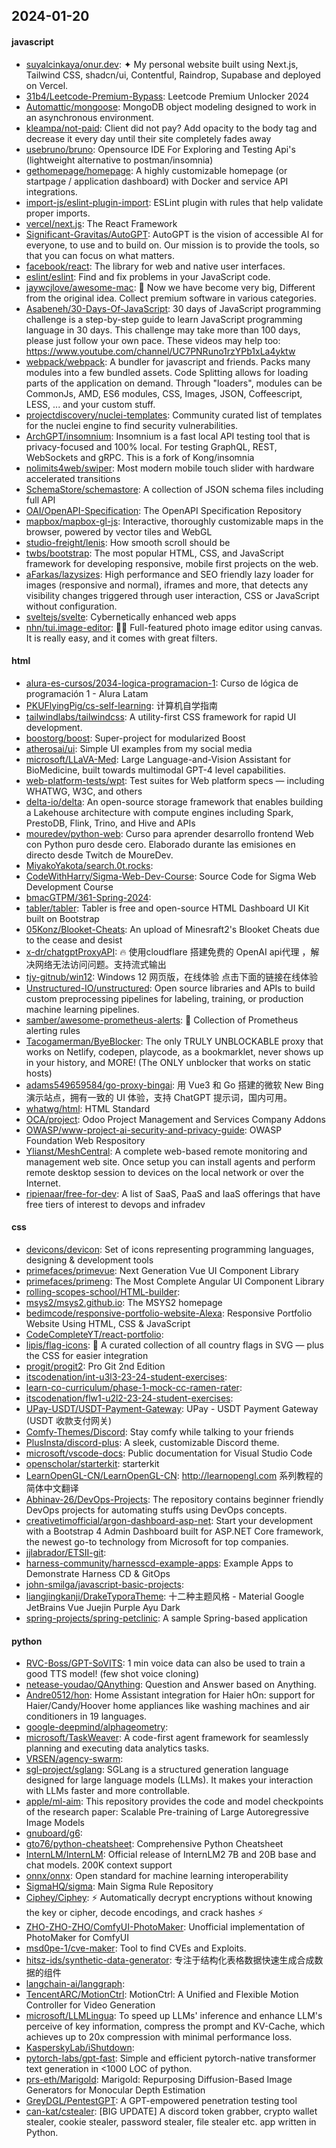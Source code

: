 ## 2024-01-20

#### javascript
* [suyalcinkaya/onur.dev](https://github.com/suyalcinkaya/onur.dev): ✦ My personal website built using Next.js, Tailwind CSS, shadcn/ui, Contentful, Raindrop, Supabase and deployed on Vercel.
* [31b4/Leetcode-Premium-Bypass](https://github.com/31b4/Leetcode-Premium-Bypass): Leetcode Premium Unlocker 2024
* [Automattic/mongoose](https://github.com/Automattic/mongoose): MongoDB object modeling designed to work in an asynchronous environment.
* [kleampa/not-paid](https://github.com/kleampa/not-paid): Client did not pay? Add opacity to the body tag and decrease it every day until their site completely fades away
* [usebruno/bruno](https://github.com/usebruno/bruno): Opensource IDE For Exploring and Testing Api's (lightweight alternative to postman/insomnia)
* [gethomepage/homepage](https://github.com/gethomepage/homepage): A highly customizable homepage (or startpage / application dashboard) with Docker and service API integrations.
* [import-js/eslint-plugin-import](https://github.com/import-js/eslint-plugin-import): ESLint plugin with rules that help validate proper imports.
* [vercel/next.js](https://github.com/vercel/next.js): The React Framework
* [Significant-Gravitas/AutoGPT](https://github.com/Significant-Gravitas/AutoGPT): AutoGPT is the vision of accessible AI for everyone, to use and to build on. Our mission is to provide the tools, so that you can focus on what matters.
* [facebook/react](https://github.com/facebook/react): The library for web and native user interfaces.
* [eslint/eslint](https://github.com/eslint/eslint): Find and fix problems in your JavaScript code.
* [jaywcjlove/awesome-mac](https://github.com/jaywcjlove/awesome-mac):  Now we have become very big, Different from the original idea. Collect premium software in various categories.
* [Asabeneh/30-Days-Of-JavaScript](https://github.com/Asabeneh/30-Days-Of-JavaScript): 30 days of JavaScript programming challenge is a step-by-step guide to learn JavaScript programming language in 30 days. This challenge may take more than 100 days, please just follow your own pace. These videos may help too: https://www.youtube.com/channel/UC7PNRuno1rzYPb1xLa4yktw
* [webpack/webpack](https://github.com/webpack/webpack): A bundler for javascript and friends. Packs many modules into a few bundled assets. Code Splitting allows for loading parts of the application on demand. Through "loaders", modules can be CommonJs, AMD, ES6 modules, CSS, Images, JSON, Coffeescript, LESS, ... and your custom stuff.
* [projectdiscovery/nuclei-templates](https://github.com/projectdiscovery/nuclei-templates): Community curated list of templates for the nuclei engine to find security vulnerabilities.
* [ArchGPT/insomnium](https://github.com/ArchGPT/insomnium): Insomnium is a fast local API testing tool that is privacy-focused and 100% local. For testing GraphQL, REST, WebSockets and gRPC. This is a fork of Kong/insomnia
* [nolimits4web/swiper](https://github.com/nolimits4web/swiper): Most modern mobile touch slider with hardware accelerated transitions
* [SchemaStore/schemastore](https://github.com/SchemaStore/schemastore): A collection of JSON schema files including full API
* [OAI/OpenAPI-Specification](https://github.com/OAI/OpenAPI-Specification): The OpenAPI Specification Repository
* [mapbox/mapbox-gl-js](https://github.com/mapbox/mapbox-gl-js): Interactive, thoroughly customizable maps in the browser, powered by vector tiles and WebGL
* [studio-freight/lenis](https://github.com/studio-freight/lenis): How smooth scroll should be
* [twbs/bootstrap](https://github.com/twbs/bootstrap): The most popular HTML, CSS, and JavaScript framework for developing responsive, mobile first projects on the web.
* [aFarkas/lazysizes](https://github.com/aFarkas/lazysizes): High performance and SEO friendly lazy loader for images (responsive and normal), iframes and more, that detects any visibility changes triggered through user interaction, CSS or JavaScript without configuration.
* [sveltejs/svelte](https://github.com/sveltejs/svelte): Cybernetically enhanced web apps
* [nhn/tui.image-editor](https://github.com/nhn/tui.image-editor): 🍞🎨 Full-featured photo image editor using canvas. It is really easy, and it comes with great filters.

#### html
* [alura-es-cursos/2034-logica-programacion-1](https://github.com/alura-es-cursos/2034-logica-programacion-1): Curso de lógica de programación 1 - Alura Latam
* [PKUFlyingPig/cs-self-learning](https://github.com/PKUFlyingPig/cs-self-learning): 计算机自学指南
* [tailwindlabs/tailwindcss](https://github.com/tailwindlabs/tailwindcss): A utility-first CSS framework for rapid UI development.
* [boostorg/boost](https://github.com/boostorg/boost): Super-project for modularized Boost
* [atherosai/ui](https://github.com/atherosai/ui): Simple UI examples from my social media
* [microsoft/LLaVA-Med](https://github.com/microsoft/LLaVA-Med): Large Language-and-Vision Assistant for BioMedicine, built towards multimodal GPT-4 level capabilities.
* [web-platform-tests/wpt](https://github.com/web-platform-tests/wpt): Test suites for Web platform specs — including WHATWG, W3C, and others
* [delta-io/delta](https://github.com/delta-io/delta): An open-source storage framework that enables building a Lakehouse architecture with compute engines including Spark, PrestoDB, Flink, Trino, and Hive and APIs
* [mouredev/python-web](https://github.com/mouredev/python-web): Curso para aprender desarrollo frontend Web con Python puro desde cero. Elaborado durante las emisiones en directo desde Twitch de MoureDev.
* [MiyakoYakota/search.0t.rocks](https://github.com/MiyakoYakota/search.0t.rocks): 
* [CodeWithHarry/Sigma-Web-Dev-Course](https://github.com/CodeWithHarry/Sigma-Web-Dev-Course): Source Code for Sigma Web Development Course
* [bmacGTPM/361-Spring-2024](https://github.com/bmacGTPM/361-Spring-2024): 
* [tabler/tabler](https://github.com/tabler/tabler): Tabler is free and open-source HTML Dashboard UI Kit built on Bootstrap
* [05Konz/Blooket-Cheats](https://github.com/05Konz/Blooket-Cheats): An upload of Minesraft2's Blooket Cheats due to the cease and desist
* [x-dr/chatgptProxyAPI](https://github.com/x-dr/chatgptProxyAPI): 🔥 使用cloudflare 搭建免费的 OpenAI api代理 ，解决网络无法访问问题。支持流式输出
* [tjy-gitnub/win12](https://github.com/tjy-gitnub/win12): Windows 12 网页版，在线体验 点击下面的链接在线体验
* [Unstructured-IO/unstructured](https://github.com/Unstructured-IO/unstructured): Open source libraries and APIs to build custom preprocessing pipelines for labeling, training, or production machine learning pipelines.
* [samber/awesome-prometheus-alerts](https://github.com/samber/awesome-prometheus-alerts): 🚨 Collection of Prometheus alerting rules
* [Tacogamerman/ByeBlocker](https://github.com/Tacogamerman/ByeBlocker): The only TRULY UNBLOCKABLE proxy that works on Netlify, codepen, playcode, as a bookmarklet, never shows up in your history, and MORE! (The ONLY unblocker that works on static hosts)
* [adams549659584/go-proxy-bingai](https://github.com/adams549659584/go-proxy-bingai): 用 Vue3 和 Go 搭建的微软 New Bing 演示站点，拥有一致的 UI 体验，支持 ChatGPT 提示词，国内可用。
* [whatwg/html](https://github.com/whatwg/html): HTML Standard
* [OCA/project](https://github.com/OCA/project): Odoo Project Management and Services Company Addons
* [OWASP/www-project-ai-security-and-privacy-guide](https://github.com/OWASP/www-project-ai-security-and-privacy-guide): OWASP Foundation Web Respository
* [Ylianst/MeshCentral](https://github.com/Ylianst/MeshCentral): A complete web-based remote monitoring and management web site. Once setup you can install agents and perform remote desktop session to devices on the local network or over the Internet.
* [ripienaar/free-for-dev](https://github.com/ripienaar/free-for-dev): A list of SaaS, PaaS and IaaS offerings that have free tiers of interest to devops and infradev

#### css
* [devicons/devicon](https://github.com/devicons/devicon): Set of icons representing programming languages, designing & development tools
* [primefaces/primevue](https://github.com/primefaces/primevue): Next Generation Vue UI Component Library
* [primefaces/primeng](https://github.com/primefaces/primeng): The Most Complete Angular UI Component Library
* [rolling-scopes-school/HTML-builder](https://github.com/rolling-scopes-school/HTML-builder): 
* [msys2/msys2.github.io](https://github.com/msys2/msys2.github.io): The MSYS2 homepage
* [bedimcode/responsive-portfolio-website-Alexa](https://github.com/bedimcode/responsive-portfolio-website-Alexa): Responsive Portfolio Website Using HTML, CSS & JavaScript
* [CodeCompleteYT/react-portfolio](https://github.com/CodeCompleteYT/react-portfolio): 
* [lipis/flag-icons](https://github.com/lipis/flag-icons): 🎏 A curated collection of all country flags in SVG — plus the CSS for easier integration
* [progit/progit2](https://github.com/progit/progit2): Pro Git 2nd Edition
* [itscodenation/int-u3l3-23-24-student-exercises](https://github.com/itscodenation/int-u3l3-23-24-student-exercises): 
* [learn-co-curriculum/phase-1-mock-cc-ramen-rater](https://github.com/learn-co-curriculum/phase-1-mock-cc-ramen-rater): 
* [itscodenation/flw1-u2l2-23-24-student-exercises](https://github.com/itscodenation/flw1-u2l2-23-24-student-exercises): 
* [UPay-USDT/USDT-Payment-Gateway](https://github.com/UPay-USDT/USDT-Payment-Gateway): UPay - USDT Payment Gateway (USDT 收款支付网关)
* [Comfy-Themes/Discord](https://github.com/Comfy-Themes/Discord): Stay comfy while talking to your friends
* [PlusInsta/discord-plus](https://github.com/PlusInsta/discord-plus): A sleek, customizable Discord theme.
* [microsoft/vscode-docs](https://github.com/microsoft/vscode-docs): Public documentation for Visual Studio Code
* [openscholar/starterkit](https://github.com/openscholar/starterkit): starterkit
* [LearnOpenGL-CN/LearnOpenGL-CN](https://github.com/LearnOpenGL-CN/LearnOpenGL-CN): http://learnopengl.com 系列教程的简体中文翻译
* [Abhinav-26/DevOps-Projects](https://github.com/Abhinav-26/DevOps-Projects): The repository contains beginner friendly DevOps projects for automating stuffs using DevOps concepts.
* [creativetimofficial/argon-dashboard-asp-net](https://github.com/creativetimofficial/argon-dashboard-asp-net): Start your development with a Bootstrap 4 Admin Dashboard built for ASP.NET Core framework, the newest go-to technology from Microsoft for top companies.
* [jjlabrador/ETSII-git](https://github.com/jjlabrador/ETSII-git): 
* [harness-community/harnesscd-example-apps](https://github.com/harness-community/harnesscd-example-apps): Example Apps to Demonstrate Harness CD & GitOps
* [john-smilga/javascript-basic-projects](https://github.com/john-smilga/javascript-basic-projects): 
* [liangjingkanji/DrakeTyporaTheme](https://github.com/liangjingkanji/DrakeTyporaTheme): 十二种主题风格 - Material Google JetBrains Vue Juejin Purple Ayu Dark
* [spring-projects/spring-petclinic](https://github.com/spring-projects/spring-petclinic): A sample Spring-based application

#### python
* [RVC-Boss/GPT-SoVITS](https://github.com/RVC-Boss/GPT-SoVITS): 1 min voice data can also be used to train a good TTS model! (few shot voice cloning)
* [netease-youdao/QAnything](https://github.com/netease-youdao/QAnything): Question and Answer based on Anything.
* [Andre0512/hon](https://github.com/Andre0512/hon): Home Assistant integration for Haier hOn: support for Haier/Candy/Hoover home appliances like washing machines and air conditioners in 19 languages.
* [google-deepmind/alphageometry](https://github.com/google-deepmind/alphageometry): 
* [microsoft/TaskWeaver](https://github.com/microsoft/TaskWeaver): A code-first agent framework for seamlessly planning and executing data analytics tasks.
* [VRSEN/agency-swarm](https://github.com/VRSEN/agency-swarm): 
* [sgl-project/sglang](https://github.com/sgl-project/sglang): SGLang is a structured generation language designed for large language models (LLMs). It makes your interaction with LLMs faster and more controllable.
* [apple/ml-aim](https://github.com/apple/ml-aim): This repository provides the code and model checkpoints of the research paper: Scalable Pre-training of Large Autoregressive Image Models
* [gnuboard/g6](https://github.com/gnuboard/g6): 
* [gto76/python-cheatsheet](https://github.com/gto76/python-cheatsheet): Comprehensive Python Cheatsheet
* [InternLM/InternLM](https://github.com/InternLM/InternLM): Official release of InternLM2 7B and 20B base and chat models. 200K context support
* [onnx/onnx](https://github.com/onnx/onnx): Open standard for machine learning interoperability
* [SigmaHQ/sigma](https://github.com/SigmaHQ/sigma): Main Sigma Rule Repository
* [Ciphey/Ciphey](https://github.com/Ciphey/Ciphey): ⚡ Automatically decrypt encryptions without knowing the key or cipher, decode encodings, and crack hashes ⚡
* [ZHO-ZHO-ZHO/ComfyUI-PhotoMaker](https://github.com/ZHO-ZHO-ZHO/ComfyUI-PhotoMaker): Unofficial implementation of PhotoMaker for ComfyUI
* [msd0pe-1/cve-maker](https://github.com/msd0pe-1/cve-maker): Tool to find CVEs and Exploits.
* [hitsz-ids/synthetic-data-generator](https://github.com/hitsz-ids/synthetic-data-generator): 专注于结构化表格数据快速生成合成数据的组件
* [langchain-ai/langgraph](https://github.com/langchain-ai/langgraph): 
* [TencentARC/MotionCtrl](https://github.com/TencentARC/MotionCtrl): MotionCtrl: A Unified and Flexible Motion Controller for Video Generation
* [microsoft/LLMLingua](https://github.com/microsoft/LLMLingua): To speed up LLMs' inference and enhance LLM's perceive of key information, compress the prompt and KV-Cache, which achieves up to 20x compression with minimal performance loss.
* [KasperskyLab/iShutdown](https://github.com/KasperskyLab/iShutdown): 
* [pytorch-labs/gpt-fast](https://github.com/pytorch-labs/gpt-fast): Simple and efficient pytorch-native transformer text generation in <1000 LOC of python.
* [prs-eth/Marigold](https://github.com/prs-eth/Marigold): Marigold: Repurposing Diffusion-Based Image Generators for Monocular Depth Estimation
* [GreyDGL/PentestGPT](https://github.com/GreyDGL/PentestGPT): A GPT-empowered penetration testing tool
* [can-kat/cstealer](https://github.com/can-kat/cstealer): [BIG UPDATE] A discord token grabber, crypto wallet stealer, cookie stealer, password stealer, file stealer etc. app written in Python.
